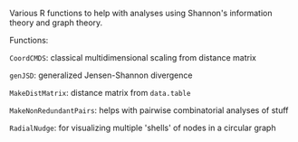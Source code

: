 Various R functions to help with analyses using Shannon's information theory and graph theory.

Functions:

`CoordCMDS`: classical multidimensional scaling from distance matrix

`genJSD`: generalized Jensen-Shannon divergence

`MakeDistMatrix`: distance matrix from `data.table`

`MakeNonRedundantPairs`: helps with pairwise combinatorial analyses of stuff

`RadialNudge`: for visualizing multiple 'shells' of nodes in a circular graph
